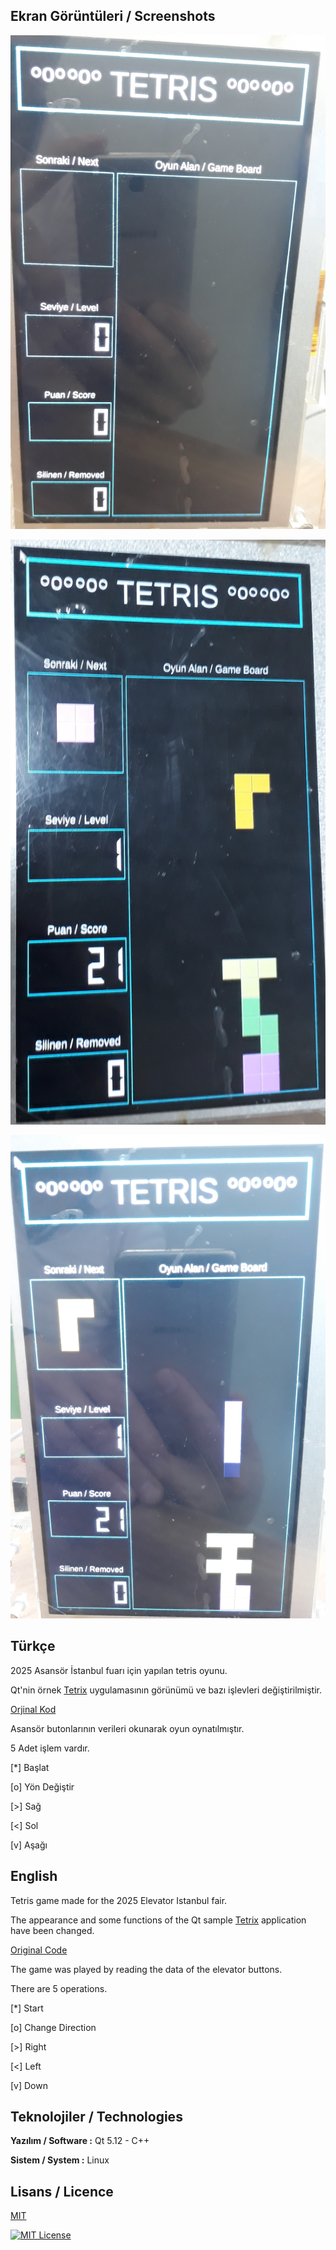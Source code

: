 
## Ekran Görüntüleri / Screenshots

![Screen0](https://github.com/BayramYARIM/elevator-tetris/blob/main/screenshot/screen0.jpg)

![Screen1](https://github.com/BayramYARIM/elevator-tetris/blob/main/screenshot/screen1.jpg)

![Screen2](https://github.com/BayramYARIM/elevator-tetris/blob/main/screenshot/screen2.jpg)

  ## Türkçe

2025 Asansör İstanbul fuarı için yapılan tetris oyunu.

Qt'nin örnek [Tetrix](https://doc.qt.io/qt-5/qtwidgets-widgets-tetrix-example.html)  uygulamasının görünümü ve bazı işlevleri değiştirilmiştir.

[Orjinal Kod](https://code.qt.io/cgit/qt/qtbase.git/tree/examples/widgets/widgets/tetrix?h=5.15)

Asansör butonlarının verileri okunarak oyun oynatılmıştır.

5 Adet işlem vardır. 

[*] Başlat

[o] Yön Değiştir

[>] Sağ 

[<] Sol 

[v] Aşağı 
  

## English

Tetris game made for the 2025 Elevator Istanbul fair.

The appearance and some functions of the Qt sample [Tetrix](https://doc.qt.io/qt-5/qtwidgets-widgets-tetrix-example.html) application have been changed.

[Original Code](https://code.qt.io/cgit/qt/qtbase.git/tree/examples/widgets/widgets/tetrix?h=5.15)

The game was played by reading the data of the elevator buttons.

There are 5 operations.

[*] Start

[o] Change Direction

[>] Right

[<] Left

[v] Down
## Teknolojiler / Technologies

**Yazılım / Software :** Qt 5.12 - C++

**Sistem / System :** Linux

  
## Lisans / Licence

[MIT](https://choosealicense.com/licenses/mit/)

[![MIT License](https://img.shields.io/badge/License-MIT-green.svg)](https://choosealicense.com/licenses/mit/)

  
